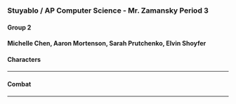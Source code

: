 ### Stuyablo / AP Computer Science - Mr. Zamansky Period 3

#### Group 2
#### Michelle Chen, Aaron Mortenson, Sarah Prutchenko, Elvin Shoyfer

#### Characters

-----

#### Combat 

-----


